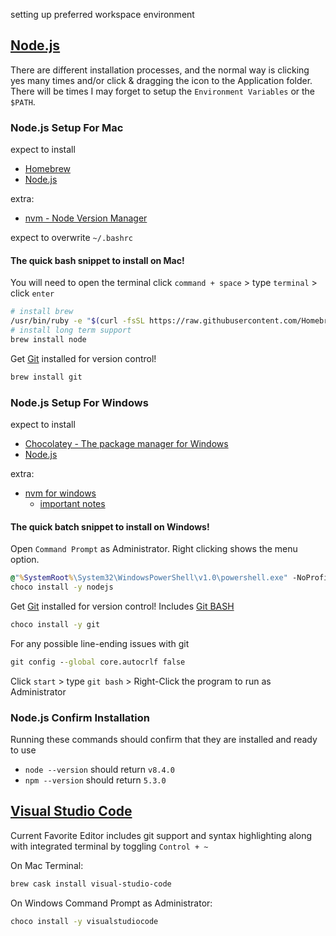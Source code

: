 setting up preferred workspace environment

## [Node.js](https://nodejs.org/)

There are different installation processes, and the normal way is clicking yes many times and/or click & dragging the icon to the Application folder. There will be times I may forget to setup the `Environment Variables` or the `$PATH`.

### Node.js Setup For Mac

expect to install
- [Homebrew](https://brew.sh/)
- [Node.js](https://nodejs.org/)

extra:
- [nvm - Node Version Manager](https://github.com/creationix/nvm)

expect to overwrite `~/.bashrc`

#### The quick bash snippet to install on Mac!

You will need to open the terminal
click `command + space` > type `terminal` > click `enter`

```sh
# install brew
/usr/bin/ruby -e "$(curl -fsSL https://raw.githubusercontent.com/Homebrew/install/master/install)"
# install long term support
brew install node
```

Get [Git](https://git-scm.com/) installed for version control!
```sh
brew install git
```

### Node.js Setup For Windows

expect to install

- [Chocolatey - The package manager for Windows](https://chocolatey.org/)
- [Node.js](https://nodejs.org/)

extra:
- [nvm for windows](https://github.com/coreybutler/nvm-windows)
  - [important notes](https://github.com/creationix/nvm#important-notes)

#### The quick batch snippet to install on Windows!

Open `Command Prompt` as Administrator.
Right clicking shows the menu option.

```bat
@"%SystemRoot%\System32\WindowsPowerShell\v1.0\powershell.exe" -NoProfile -InputFormat None -ExecutionPolicy Bypass -Command "iex ((New-Object System.Net.WebClient).DownloadString('https://chocolatey.org/install.ps1'))" && SET "PATH=%PATH%;%ALLUSERSPROFILE%\chocolatey\bin"
choco install -y nodejs
```

Get [Git](https://git-scm.com/) installed for version control! Includes [Git BASH](https://git-for-windows.github.io/)
```bat
choco install -y git
```

For any possible line-ending issues with git
```bat
git config --global core.autocrlf false
```

Click `start` > type `git bash` > Right-Click the program to run as Administrator

### Node.js Confirm Installation

Running these commands should confirm that they are installed and ready to use

- `node --version` should return `v8.4.0`
- `npm --version` should return `5.3.0`


## [Visual Studio Code](https://code.visualstudio.com/)

Current Favorite Editor includes git support and syntax highlighting along with integrated terminal by toggling `Control + ~`

On Mac Terminal:
```sh
brew cask install visual-studio-code
```

On Windows Command Prompt as Administrator: 
```bat
choco install -y visualstudiocode
```


